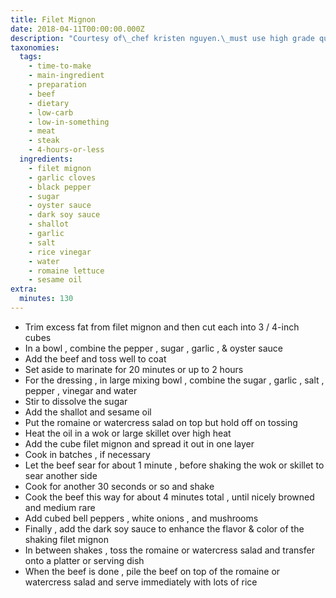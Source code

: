 ```yaml
---
title: Filet Mignon
date: 2018-04-11T00:00:00.000Z
description: "Courtesy of\_chef kristen nguyen.\_must use high grade quality filet mignon beef. a dash of dark soy sauce if you want a little extra deep color. \_dress up the final platter with some tomato & cucumber wedges on a bed of romaine lettuce or best with watercress salad. for cube beef dipping sauces, either soy sauce \_vinaigrette or lime & pepper dipping sauce (muoi tieu chanh) consist of a side of kosher salt, freshly cracked pepper, lime juice, and cut small thai chili.\_"
taxonomies:
  tags:
    - time-to-make
    - main-ingredient
    - preparation
    - beef
    - dietary
    - low-carb
    - low-in-something
    - meat
    - steak
    - 4-hours-or-less
  ingredients:
    - filet mignon
    - garlic cloves
    - black pepper
    - sugar
    - oyster sauce
    - dark soy sauce
    - shallot
    - garlic
    - salt
    - rice vinegar
    - water
    - romaine lettuce
    - sesame oil
extra:
  minutes: 130
---
```

 - Trim excess fat from filet mignon and then cut each into 3 / 4-inch cubes
 - In a bowl , combine the pepper , sugar , garlic , & oyster sauce
 - Add the beef and toss well to coat
 - Set aside to marinate for 20 minutes or up to 2 hours
 - For the dressing , in large mixing bowl , combine the sugar , garlic , salt , pepper , vinegar and water
 - Stir to dissolve the sugar
 - Add the shallot and sesame oil
 - Put the romaine or watercress salad on top but hold off on tossing
 - Heat the oil in a wok or large skillet over high heat
 - Add the cube filet mignon and spread it out in one layer
 - Cook in batches , if necessary
 - Let the beef sear for about 1 minute , before shaking the wok or skillet to sear another side
 - Cook for another 30 seconds or so and shake
 - Cook the beef this way for about 4 minutes total , until nicely browned and medium rare
 - Add cubed bell peppers , white onions , and mushrooms
 - Finally , add the dark soy sauce to enhance the flavor & color of the shaking filet mignon
 - In between shakes , toss the romaine or watercress salad and transfer onto a platter or serving dish
 - When the beef is done , pile the beef on top of the romaine or watercress salad and serve immediately with lots of rice

